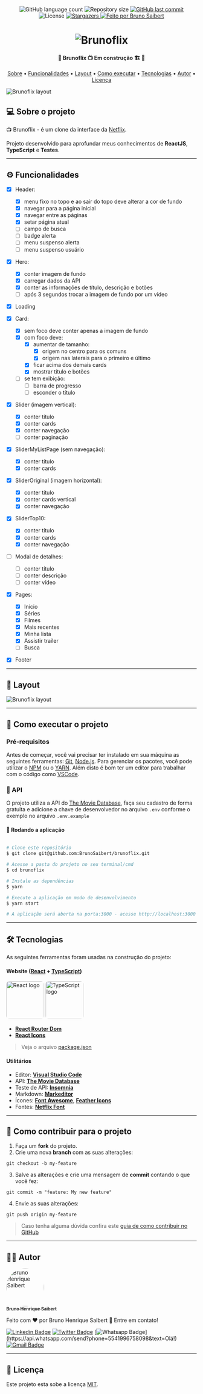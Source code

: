 <p align="center">
  <img alt="GitHub language count" src="https://img.shields.io/github/languages/count/BrunoSaibert/brunoflix?color=%2304D361&style=for-the-badge">

  <img alt="Repository size" src="https://img.shields.io/github/repo-size/BrunoSaibert/brunoflix?style=for-the-badge">

  <a href="https://github.com/BrunoSaibert/brunoflix/commits/master">
    <img alt="GitHub last commit" src="https://img.shields.io/github/last-commit/BrunoSaibert/brunoflix?style=for-the-badge">
  </a>

   <img alt="License" src="https://img.shields.io/badge/license-MIT-brightgreen?style=for-the-badge">
   <a href="https://github.com/BrunoSaibert/brunoflix/stargazers">
    <img alt="Stargazers" src="https://img.shields.io/github/stars/BrunoSaibert/brunoflix?style=for-the-badge">
  </a>

  <a href="https://brunosaibert.com.br/">
    <img alt="Feito por Bruno Saibert" src="https://img.shields.io/badge/feito%20por-Bruno%20Saibert-%231b9?style=for-the-badge">
  </a>

</p>
<h1 align="center">
    <img alt="Brunoflix" title="Brunoflix" src="https://raw.githubusercontent.com/BrunoSaibert/brunoflix/master/src/assets/brunoflix.png" />
</h1>

<h4 align="center">
	🚧  Brunoflix 📺 Em construção 🏗 🚧
</h4>

<p align="center">
 <a href="#--sobre-o-projeto">Sobre</a> •
 <a href="#-%EF%B8%8F-funcionalidades">Funcionalidades</a> •
 <a href="#--layout">Layout</a> •
 <a href="#--como-executar-o-projeto">Como executar</a> •
 <a href="#--tecnologias">Tecnologias</a> •
 <a href="#--autor">Autor</a> •
 <a href="#--licença">Licença</a>
</p>

![Brunoflix layout](https://raw.githubusercontent.com/BrunoSaibert/brunoflix/master/src/assets/project/brunoflix-hero.jpg)

## [](https://github.com/BrunoSaibert/brunoflix#--sobre-o-projeto) 💻 Sobre o projeto

📺 Brunoflix - é um clone da interface da [Netflix](https://www.netflix.com/).

Projeto desenvolvido para aprofundar meus conhecimentos de **ReactJS**, **TypeScript** e **Testes**.

---

## [](https://github.com/BrunoSaibert/brunoflix#-%EF%B8%8F-funcionalidades) ⚙️ Funcionalidades

- [x] Header:

  - [x] menu fixo no topo e ao sair do topo deve alterar a cor de fundo
  - [x] navegar para a página inicial
  - [x] navegar entre as páginas
  - [x] setar página atual
  - [ ] campo de busca
  - [ ] badge alerta
  - [ ] menu suspenso alerta
  - [ ] menu suspenso usuário

- [x] Hero:

  - [x] conter imagem de fundo
  - [x] carregar dados da API
  - [x] conter as informações de título, descrição e botões
  - [ ] após 3 segundos trocar a imagem de fundo por um vídeo

- [x] Loading

- [x] Card:

  - [x] sem foco deve conter apenas a imagem de fundo
  - [x] com foco deve:
    - [x] aumentar de tamanho:
      - [x] origem no centro para os comuns
      - [x] origem nas laterais para o primeiro e último
    - [x] ficar acima dos demais cards
    - [x] mostrar título e botões
  - [ ] se tem exibição:
    - [ ] barra de progresso
    - [ ] esconder o título

- [x] Slider (imagem vertical):

  - [x] conter título
  - [x] conter cards
  - [x] conter navegação
  - [ ] conter paginação

- [x] SliderMyListPage (sem navegação):

  - [x] conter título
  - [x] conter cards

- [x] SliderOriginal (imagem horizontal):

  - [x] conter título
  - [x] conter cards vertical
  - [x] conter navegação

- [x] SliderTop10:

  - [x] conter título
  - [x] conter cards
  - [x] conter navegação

- [ ] Modal de detalhes:

  - [ ] conter título
  - [ ] conter descrição
  - [ ] conter vídeo

- [x] Pages:

  - [x] Início
  - [x] Séries
  - [x] Filmes
  - [x] Mais recentes
  - [x] Minha lista
  - [x] Assistir trailer
  - [ ] Busca

- [x] Footer

---

## [](https://github.com/BrunoSaibert/brunoflix#--layout) 🎨 Layout

![Brunoflix layout](https://raw.githubusercontent.com/BrunoSaibert/brunoflix/master/src/assets/project/brunoflix-hero.jpg)

---

## [](https://github.com/BrunoSaibert/brunoflix#--como-executar-o-projeto) 🚀 Como executar o projeto

### Pré-requisitos

Antes de começar, você vai precisar ter instalado em sua máquina as seguintes ferramentas:
[Git](https://git-scm.com), [Node.js](https://nodejs.org/en/). Para gerenciar os pacotes, você pode utilizar o [NPM](https://www.npmjs.com/) ou o [YARN](https://classic.yarnpkg.com/lang/en/).
Além disto é bom ter um editor para trabalhar com o código como [VSCode](https://code.visualstudio.com/).

### 🎲 API

O projeto utiliza a API do [The Movie Database](https://www.themoviedb.org), faça seu cadastro de forma gratuita e adicione a chave de desenvolvedor no arquivo `.env` conforme o exemplo no arquivo `.env.example`

#### 🧭 Rodando a aplicação

```bash

# Clone este repositório
$ git clone git@github.com:BrunoSaibert/brunoflix.git

# Acesse a pasta do projeto no seu terminal/cmd
$ cd brunoflix

# Instale as dependências
$ yarn

# Execute a aplicação em modo de desenvolvimento
$ yarn start

# A aplicação será aberta na porta:3000 - acesse http://localhost:3000

```

---

## [](https://github.com/BrunoSaibert/brunoflix#--tecnologias) 🛠 Tecnologias

As seguintes ferramentas foram usadas na construção do projeto:

#### **Website** ([React](https://reactjs.org/) + [TypeScript](https://www.typescriptlang.org/))

 <img style="border-radius: 8px;" src="https://raw.githubusercontent.com/BrunoSaibert/brunoflix/master/src/assets/project/react-logo.png" width="100px;" alt="React logo"/>
 <img style="border-radius: 8px;" src="https://raw.githubusercontent.com/BrunoSaibert/brunoflix/master/src/assets/project/typescript-logo.png" width="100px;" alt="TypeScript logo"/>

- **[React Router Dom](https://github.com/ReactTraining/react-router/tree/master/packages/react-router-dom)**
- **[React Icons](https://react-icons.github.io/react-icons/)**

> Veja o arquivo [package.json](https://github.com/BrunoSaibert/brunoflix/blob/master/web/package.json)

#### **Utilitários**

- Editor: **[Visual Studio Code](https://code.visualstudio.com/)**
- API: **[The Movie Database](https://api.themoviedb.org)**
- Teste de API: **[Insomnia](https://insomnia.rest/)**
- Markdown: **[Markeditor](https://markeditor.netlify.app/)**
- Ícones: **[Font Awesome](https://fontawesome.com/)**, **[Feather Icons](https://feathericons.com/)**
- Fontes: **[Netflix Font](https://fontmeme.com/netflix-font/)**

---

## 💪 Como contribuir para o projeto

1. Faça um **fork** do projeto.
2. Crie uma nova **branch** com as suas alterações:

```
git checkout -b my-feature
```

3. Salve as alterações e crie uma mensagem de **commit** contando o que você fez:

```
git commit -m "feature: My new feature"
```

4. Envie as suas alterações:

```
git push origin my-feature
```

> Caso tenha alguma dúvida confira este [guia de como contribuir no GitHub](./CONTRIBUTING.md)

---

## [](https://github.com/BrunoSaibert/brunoflix#--autor) 👨‍🚀 Autor

<a href="https://brunosaibert.com.br/">
 <img style="border-radius: 50%;" src="https://avatars2.githubusercontent.com/u/40339324?s=460&u=4f5a7b83aa4e018b4eccbeaa1f6a6b8b04e0e4b7&v=4" width="100px;" alt="Bruno Henrique Saibert"/>
 <br />
 <sub><b>Bruno Henrique Saibert</b></sub>
 </a>
 <br />

Feito com ❤️ por Bruno Henrique Saibert 👋 Entre em contato!

[![Linkedin Badge](https://img.shields.io/badge/-LinkedIn-blue?style=for-the-badge&logo=Linkedin&logoColor=white&link=https://www.linkedin.com/in/brunohenriquesaibert/)](https://www.linkedin.com/in/brunohenriquesaibert/)
[![Twitter Badge](https://img.shields.io/badge/-Twitter-1ca0f1?style=for-the-badge&labelColor=1ca0f1&logo=twitter&logoColor=white&link=https://twitter.com/bh_saibert)](https://twitter.com/bh_saibert)
[![Whatsapp Badge](https://img.shields.io/badge/-Whatsapp-4CA143?style=for-the-badge&labelColor=4CA143&logo=whatsapp&logoColor=white&link=https://api.whatsapp.com/send?phone=5541996758098&text=Olá!)](https://api.whatsapp.com/send?phone=5541996758098&text=Olá!)
[![Gmail Badge](https://img.shields.io/badge/-Gmail-c14438?style=for-the-badge&logo=Gmail&logoColor=white&link=mailto:brunosaibert@gmail.com)](mailto:brunosaibert@gmail.com)

---

## [](https://github.com/BrunoSaibert/brunoflix#--licença) 📝 Licença

Este projeto esta sobe a licença [MIT](./LICENSE).
